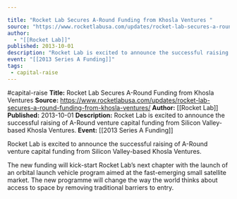 ```yaml
---

title: "Rocket Lab Secures A-Round Funding from Khosla Ventures "
source: "https://www.rocketlabusa.com/updates/rocket-lab-secures-a-round-funding-from-khosla-ventures/"
author:
  - "[[Rocket Lab]]"
published: 2013-10-01
description: "Rocket Lab is excited to announce the successful raising of A-Round venture capital funding from Silicon Valley-based Khosla Ventures."
event: "[[2013 Series A Funding]]"
tags:
 - capital-raise
---
```


#capital-raise
**Title:** Rocket Lab Secures A-Round Funding from Khosla Ventures 
**Source:** https://www.rocketlabusa.com/updates/rocket-lab-secures-a-round-funding-from-khosla-ventures/
**Author:** [[Rocket Lab]]
**Published:** 2013-10-01
**Description:** Rocket Lab is excited to announce the successful raising of A-Round venture capital funding from Silicon Valley-based Khosla Ventures.
**Event:** [[2013 Series A Funding]]

Rocket Lab is excited to announce the successful raising of A-Round venture capital funding from Silicon Valley-based Khosla Ventures.

The new funding will kick-start Rocket Lab’s next chapter with the launch of an orbital launch vehicle program aimed at the fast-emerging small satellite market. The new programme will change the way the world thinks about access to space by removing traditional barriers to entry.